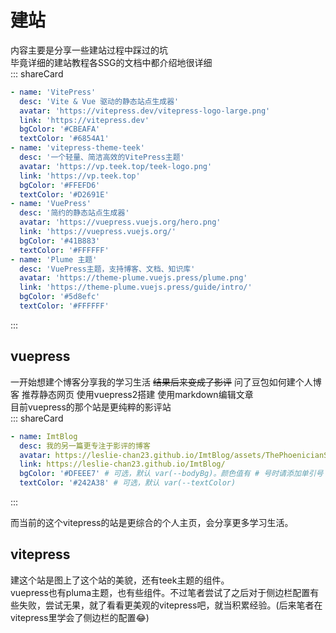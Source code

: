 # 建站
内容主要是分享一些建站过程中踩过的坑  
毕竟详细的建站教程各SSG的文档中都介绍地很详细  
::: shareCard
```yaml
- name: 'VitePress'
  desc: 'Vite & Vue 驱动的静态站点生成器'
  avatar: 'https://vitepress.dev/vitepress-logo-large.png'
  link: 'https://vitepress.dev'
  bgColor: '#CBEAFA'
  textColor: '#6854A1'
- name: 'vitepress-theme-teek'
  desc: '一个轻量、简洁高效的VitePress主题'
  avatar: 'https://vp.teek.top/teek-logo.png'
  link: 'https://vp.teek.top'
  bgColor: '#FFEFD6'
  textColor: '#D2691E'
- name: 'VuePress'
  desc: '简约的静态站点生成器'
  avatar: 'https://vuepress.vuejs.org/hero.png'
  link: 'https://vuepress.vuejs.org/'
  bgColor: '#41B883'
  textColor: '#FFFFFF'
- name: 'Plume 主题'
  desc: 'VuePress主题，支持博客、文档、知识库'
  avatar: 'https://theme-plume.vuejs.press/plume.png'
  link: 'https://theme-plume.vuejs.press/guide/intro/'
  bgColor: '#5d8efc'
  textColor: '#FFFFFF'
```
:::
## vuepress
一开始想建个博客分享我的学习生活 ~~结果后来变成了影评~~ 问了豆包如何建个人博客 推荐静态网页 使用vuepress2搭建 使用markdown编辑文章  
目前vuepress的那个站是更纯粹的影评站  
::: shareCard
```yaml
- name: ImtBlog
  desc: 我的另一篇更专注于影评的博客
  avatar: https://leslie-chan23.github.io/ImtBlog/assets/ThePhoenicianScheme7-Do6sA0ke.png
  link: https://leslie-chan23.github.io/ImtBlog/
  bgColor: '#DFEEE7' # 可选，默认 var(--bodyBg)。颜色值有 # 号时请添加单引号    
  textColor: '#242A38' # 可选，默认 var(--textColor)
```
:::

而当前的这个vitepress的站是更综合的个人主页，会分享更多学习生活。

## vitepress
建这个站是图上了这个站的美貌，还有teek主题的组件。  
vuepress也有pluma主题，也有些组件。不过笔者尝试了之后对于侧边栏配置有些失败，尝试无果，就了看看更美观的vitepress吧，就当积累经验。(后来笔者在vitepress里学会了侧边栏的配置😂)